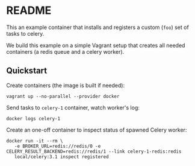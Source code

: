 README
======

This an example container that installs and registers a custom (`foo`) set of tasks to celery. 

We build this example on a simple Vagrant setup that creates all needed containers (a redis queue and a celery worker).

## Quickstart

Create containers (the image is built if needed):

    vagrant up --no-parallel --provider docker

Send tasks to `celery-1` container, watch worker's log:

    docker logs celery-1

Create an one-off container to inspect status of spawned Celery worker:

    docker run -it --rm \
       -e BROKER_URL=redis://redis/0 -e CELERY_RESULT_BACKEND=redis://redis/1 --link celery-1-redis:redis
       local/celery:3.1 inspect registered
